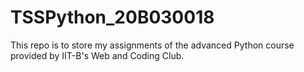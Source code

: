 # TSSPython_20B030018
This repo is to store my assignments of the advanced Python course provided by IIT-B's Web and Coding Club.

